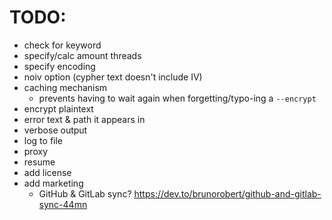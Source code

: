 # TODO:
- check for keyword
- specify/calc amount threads
- specify encoding
- noiv option (cypher text doesn't include IV)
- caching mechanism
    - prevents having to wait again when forgetting/typo-ing a `--encrypt`
- encrypt plaintext
- error text & path it appears in
- verbose output
- log to file
- proxy
- resume
- add license
- add marketing
    - GitHub & GitLab sync? https://dev.to/brunorobert/github-and-gitlab-sync-44mn
